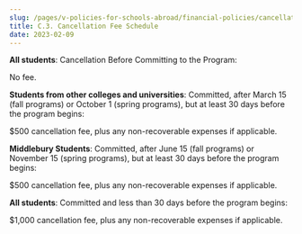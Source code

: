 ```yaml
---
slug: /pages/v-policies-for-schools-abroad/financial-policies/cancellation-fee-schedule
title: C.3. Cancellation Fee Schedule
date: 2023-02-09
---
```

**All students**: Cancellation Before Committing to the Program: 

No fee. 

**Students from other colleges and universities**: Committed, after March 15 (fall programs) or October 1 (spring programs), but at least 30 days before the program begins: 

$500 cancellation fee, plus any non-recoverable expenses if applicable. 

**Middlebury Students**: Committed, after June 15 (fall programs) or November 15 (spring programs), but at least 30 days before the program begins: 

$500 cancellation fee, plus any non-recoverable expenses if applicable. 

**All students**: Committed and less than 30 days before the program begins: 

$1,000 cancellation fee, plus any non-recoverable expenses if applicable.